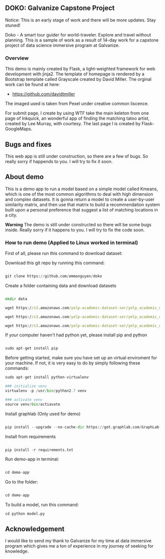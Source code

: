 ## DOKO: Galvanize Capstone Project

Notice: This is an early stage of work and there will be more updates. Stay stuned!

Doko - A smart tour guider for world-traveler. Explore and travel without planning. This is a sample of work as a result of 14-day work for a capstone project of data science immersive program at Galvanize.

### Overview

This demo is mainly created by Flask, a light-weighted framework for web development with jinja2. The template of homepage is rendered by a Bootstrap template called Grayscale created by David Miller. The orginal work can be found at here:

- https://github.com/davidtmiller

The imaged used is taken from Pexel under creative common liscence.

For submit page, I create by using WTF take the main keleton from one page of Inkquick, an wonderful app of finding the matching tatoo artist, created by Lee Murray, with courtesy. The last page I is created by Flask-GoogleMaps. 

## Bugs and fixes

This web app is still under construction, so there are a few of bugs. So really sorry if happends to you. I will try to fix it soon.

## About demo

This is a demo app to run a model based on a simple model called Kmeans, which is one of the most common algorithms to deal with high dimension and complex datasets. It is gonna return a model to create a user-by-user similarity matrix, and then use that matrix to build a recommendation system built upon a personal preference that suggest a list of matching locations in a city.

**Warning** The demo is still under constructed so there will be some bugs inside. Really sorry if it happens to you. I will try to fix the code soon. 

### How to run demo (Applied to Linux worked in terminal)

First of all, please run this command to download dataset:


Download this git repo by running this command:

```python

git clone https://github.com/emmanguyen/doko

```

Create a folder containing data and download datasets

```cmd

mkdir data

wget https://s3.amazonaws.com/yelp-academic-dataset-ser/yelp_academic_dataset_tip.json

wget https://s3.amazonaws.com/yelp-academic-dataset-ser/yelp_academic_dataset_user.json

wget https://s3.amazonaws.com/yelp-academic-dataset-ser/yelp_academic_dataset_business.json
```


If your computer haven't had python yet, please install pip and python 

```python

sudo apt-get install pip

```


Before getting started, make sure you have set up an virtual enviroment for your machine. If not, it is very easy to do by simply following these commands:

```python
sudo apt-get install python-virtualenv

### initialize venv
virtualenv -p /usr/bin/python2.7 venv

### activate venv
source venv/bin/actiavate

```



Install graphlab (Only used for demo)

```python

pip install --upgrade --no-cache-dir https://get.graphlab.com/GraphLab-Create/2.1/emma.mphuong@gmail.com/67C9-CA45-DD45-8D71-0330-C232-78D2-BA37/GraphLab-Create-License.tar.gz

```

Install from requirements

```python 

pip install -r requirements.txt

```

Run demo-app in terminal:

```python

cd demo-app

```

Go to the folder:

```python

cd demo-app

```

To build a model, run this command:

```
cd python model.py

```

## Acknowledgement

I would like to send my thank to Galvanize for my time at data immersive program which gives me a ton of experience in my journey of seeking for knowledge. 





